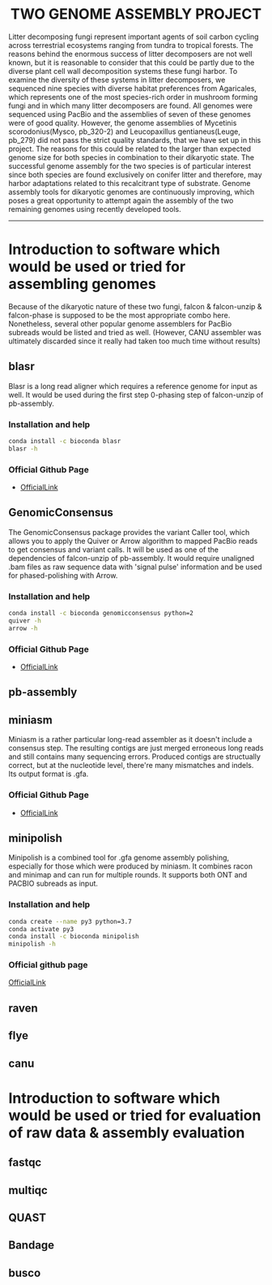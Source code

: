 <h1 align="center">TWO GENOME ASSEMBLY PROJECT</h1>
<p align="left">Litter decomposing fungi represent important agents of soil carbon cycling across terrestrial ecosystems ranging from tundra to tropical forests. The reasons behind the enormous success of litter decomposers are not well known, but it is reasonable to consider that this could be partly due to the diverse plant cell wall decomposition systems these fungi harbor. To examine the diversity of these systems in litter decomposers, we sequenced nine species with diverse habitat preferences from Agaricales, which represents one of the most species-rich order in mushroom forming fungi and in which many litter decomposers are found. All genomes were sequenced using PacBio and the assemblies of seven of these genomes were of good quality. However, the genome assemblies of Mycetinis scorodonius(Mysco, pb_320-2) and Leucopaxillus gentianeus(Leuge, pb_279) did not pass the strict quality standards, that we have set up in this project. The reasons for this could be related to the larger than expected genome size for both species in combination to their dikaryotic state. The successful genome assembly for the two species is of particular interest since both species are found exclusively on conifer litter and therefore, may harbor adaptations related to this recalcitrant type of substrate. Genome assembly tools for dikaryotic genomes are continuously improving, which poses a great opportunity to attempt again the assembly of the two remaining genomes using recently developed tools. </p>

***
# Introduction to software which would be used or tried for assembling genomes
Because of the dikaryotic nature of these two fungi, falcon & falcon-unzip & falcon-phase is supposed to be the most appropriate combo here. Nonetheless, several other popular genome assemblers for PacBio subreads would be listed and tried as well. (However, CANU assembler was ultimately discarded since it really had taken too much time without results)

## blasr
Blasr is a long read aligner which requires a reference genome for input as well. It would be used during the first step 0-phasing step of falcon-unzip of pb-assembly. 

### Installation and help
```bash
conda install -c bioconda blasr
blasr -h
```
### Official Github Page
- [OfficialLink](https://github.com/PacificBiosciences/blasr)

## GenomicConsensus
The GenomicConsensus package provides the variant Caller tool, which allows you to apply the Quiver or Arrow algorithm to mapped PacBio reads to get consensus and variant calls. It will be used as one of the dependencies of falcon-unzip of pb-assembly. It would require unaligned .bam files as raw sequence data with 'signal pulse' information and be used for phased-polishing with Arrow.

### Installation and help

```bash
conda install -c bioconda genomicconsensus python=2
quiver -h
arrow -h
```
### Official Github Page
- [OfficialLink](https://github.com/PacificBiosciences/GenomicConsensus)

## pb-assembly

## miniasm
Miniasm is a rather particular long-read assembler as it doesn't include a consensus step. The resulting contigs are just merged erroneous long reads and still contains many sequencing errors. Produced contigs are structually correct, but at the nucleotide level, there're many mismatches and indels. Its output format is .gfa.

### Official Github Page
- [OfficialLink](https://github.com/lh3/miniasm)

## minipolish
Minipolish is a combined tool for .gfa genome assembly polishing, especially for those which were produced by miniasm. It combines racon and minimap and can run for multiple rounds. It supports both ONT and PACBIO subreads as input.

### Installation and help

```bash
conda create --name py3 python=3.7
conda activate py3
conda install -c bioconda minipolish
minipolish -h
```

### Official github page
[OfficialLink](https://github.com/rrwick/Minipolish#installation)

## raven

## flye

## canu

# Introduction to software which would be used or tried for evaluation of raw data & assembly evaluation

## fastqc

## multiqc

## QUAST

## Bandage

## busco

